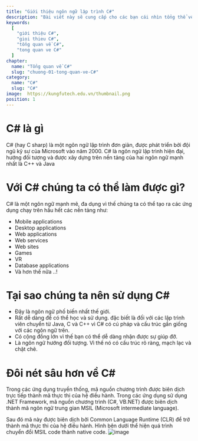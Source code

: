 ```yaml
---
title: "Giới thiệu ngôn ngữ lập trình C#"
description: "Bài viết này sẽ cung cấp cho các bạn cái nhìn tổng thể về ngôn ngữ C#"
keywords:
  [
    "giới thiệu C#",
    "gioi thieu C#",
    "tổng quan về C#",
    "tong quan ve C#"
  ]
chapter:
  name: "Tổng quan về C#"
  slug: "chuong-01-tong-quan-ve-C#"
category:
  name: "C#"
  slug: "C#"
image:  https://kungfutech.edu.vn/thumbnail.png
position: 1
---
```

 # C# là gì
C# (hay C sharp) là một ngôn ngữ lập trình đơn giản, được phát triển bởi đội ngũ kỹ sư của Microsoft vào năm 2000. C# là ngôn ngữ lập trình hiện đại, hướng đối tượng và được xây dựng trên nền tảng của hai ngôn ngữ mạnh nhất là C++ và Java

# Với C# chúng ta có thể làm được gì?
C# là một ngôn ngữ mạnh mẽ, đa dụng vì thế chúng ta có thể tạo ra các ứng dụng chạy trên hầu hết các nền tảng như:
- Mobile applications
- Desktop applications
- Web applications
- Web services
- Web sites
- Games
- VR
- Database applications
- Và hơn thế nữa ..!

# Tại sao chúng ta nên sử dụng C#
- Đây là ngôn ngữ phố biến nhất thế giới.
- Rất dễ dàng để có thể học và sử dụng. đặc biết là đối với các lập trình viên chuyển từ Java, C và C++ vì C# có cú pháp và cấu trúc gần giống với các ngôn ngữ trên.
- Có cộng đồng lớn vì thế bạn có thể dễ dàng nhận được sự giúp đỡ.
- Là ngôn ngữ hướng đối tượng. Vì thế nó có cấu trúc rõ ràng, mạch lạc và chặt chẽ.

# Đôi nét sâu hơn về C#
Trong các ứng dụng truyền thống, mã nguồn chương trình được biên dịch trực tiếp thành mã thực thi của hệ điều hành.
Trong các ứng dụng sử dụng .NET Framework, mã nguồn chương trình (C#, VB.NET) được biên dịch thành mã ngôn ngữ trung gian MSIL (Microsoft intermediate language).

Sau đó mã này được biên dịch bởi Common Language Runtime (CLR) để trở thành mã thực thi của hệ điều hành. Hình bên dưới thể hiện quá trình chuyển đổi MSIL code thành native code.
![image](https://user-images.githubusercontent.com/50008521/182106774-91803954-7f6a-48fc-9bc6-3917808847bb.png)
